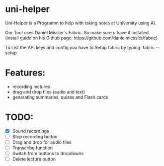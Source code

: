 # uni-helper
Uni-Helper is a Programm to help with taking notes at University using AI.


Our Tool uses Daniel Missler´s Fabric. So make sure u have it installed.(install guide on his Github page: https://github.com/danielmiessler/fabric)

To List the API keys and config you have to Setup fabric by typing: fabric --setup

# Features:
- recording lectures 
- drag and drop files (audio and text)
- genarating summaries, quizes and Flash cards

# TODO: 
- [x] Sound recordings
- [ ] Stop recording button 
- [ ] Drag and drop for audio files 
- [ ] Transcribe function
- [ ] Switch from buttons to dropdowns
- [ ] Delete lecture button
